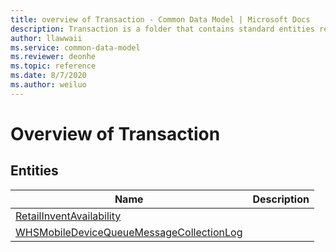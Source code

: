 ```yaml
---
title: overview of Transaction - Common Data Model | Microsoft Docs
description: Transaction is a folder that contains standard entities related to the Common Data Model.
author: llawwaii
ms.service: common-data-model
ms.reviewer: deonhe
ms.topic: reference
ms.date: 8/7/2020
ms.author: weiluo
---
```


# Overview of Transaction


## Entities

|Name|Description|
|---|---|
|[RetailInventAvailability](RetailInventAvailability.md)||
|[WHSMobileDeviceQueueMessageCollectionLog](WHSMobileDeviceQueueMessageCollectionLog.md)||
